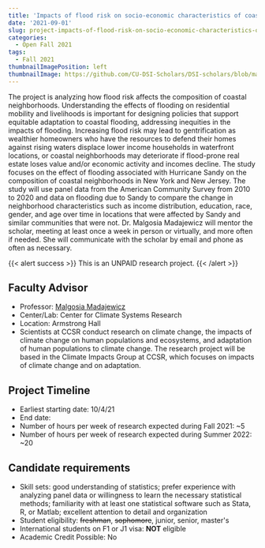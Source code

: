 ```yaml
---
title: 'Impacts of flood risk on socio-economic characteristics of coastal neighborhoods'
date: '2021-09-01'
slug: project-impacts-of-flood-risk-on-socio-economic-characteristics-of-coastal-neighborhoods
categories:
  - Open Fall 2021
tags:
  - Fall 2021
thumbnailImagePosition: left
thumbnailImage: https://github.com/CU-DSI-Scholars/DSI-scholars/blob/main/img/river2.png
---
```

The project is analyzing how flood risk affects the composition of coastal neighborhoods. Understanding the effects of flooding on residential mobility and livelihoods is important for designing policies that support equitable adaptation to coastal flooding, addressing inequities in the impacts of flooding. Increasing flood risk may lead to gentrification as wealthier homeowners who have the resources to defend their homes against rising waters displace lower income households in waterfront locations, or coastal neighborhoods may deteriorate if flood-prone real estate loses value and/or economic activity and incomes decline. The study focuses on the effect of flooding associated with Hurricane Sandy on the composition of coastal neighborhoods in New York and New Jersey. The study will use panel data from the American Community Survey from 2010 to 2020 and data on flooding due to Sandy to compare the change in neighborhood characteristics such as income distribution, education, race, gender, and age over time in locations that were affected by Sandy and similar communities that were not. Dr. Malgosia Madajewicz will mentor the scholar, meeting at least once a week in person or virtually, and more often if needed. She will communicate with the scholar by email and phone as often as necessary.

<!--more-->

{{< alert success >}}
This is an UNPAID research project.
{{< /alert >}}

## Faculty Advisor
+ Professor: [Malgosia Madajewicz](https://ccsr.columbia.edu)
+ Center/Lab: Center for Climate Systems Research
+ Location: Armstrong Hall
+ Scientists at CCSR conduct research on climate change, the impacts of climate change on human populations and ecosystems, and adaptation of human populations to climate change. The research project will be based in the Climate Impacts Group at CCSR, which focuses on impacts of climate change and on adaptation.

## Project Timeline
+ Earliest starting date: 10/4/21
+ End date: 
+ Number of hours per week of research expected during Fall 2021: ~5
+ Number of hours per week of research expected during Summer 2022: ~20

## Candidate requirements
+ Skill sets: good understanding of statistics; prefer experience with analyzing panel data or willingness to learn the necessary statistical methods; familiarity with at least one statistical software such as Stata, R, or Matlab; excellent attention to detail and organization
+ Student eligibility: ~~freshman~~, ~~sophomore~~, junior, senior, master's
+ International students on F1 or J1 visa: **NOT** eligible
+ Academic Credit Possible: No

